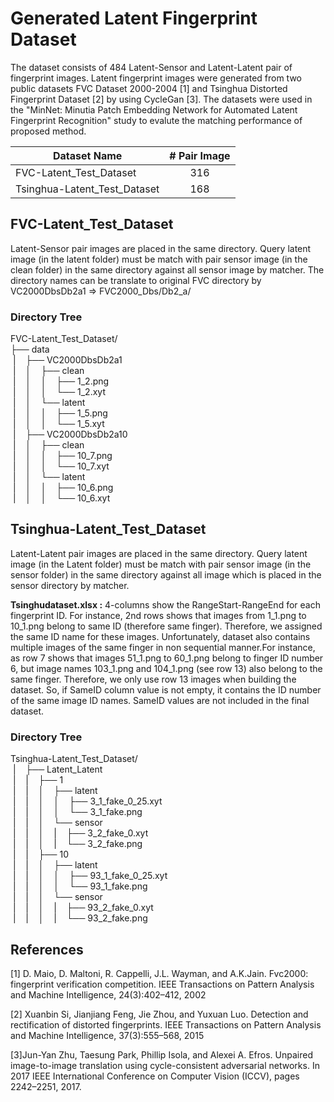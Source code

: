 # Generated Latent Fingerprint Dataset
The dataset consists of 484 Latent-Sensor and Latent-Latent pair of fingerprint images. Latent fingerprint images were generated from  two public datasets FVC Dataset 2000-2004 [1] and Tsinghua Distorted Fingerprint Dataset [2] by using CycleGan [3]. The datasets were used in the "MinNet: Minutia Patch Embedding Network for Automated Latent Fingerprint Recognition" study to evalute the matching performance of proposed method.

| Dataset Name  | # Pair Image  |
| ------------- |:-------------:|
|FVC-Latent_Test_Dataset| 316 |
|Tsinghua-Latent_Test_Dataset| 168|

## FVC-Latent_Test_Dataset
Latent-Sensor pair images are placed in the same directory. Query latent image (in the latent folder) must be match with pair sensor image (in the clean folder) in the same directory against all sensor image by matcher. The directory names can be translate to original FVC directory by VC2000DbsDb2a1 => FVC2000_Dbs/Db2_a/

### Directory Tree 
FVC-Latent_Test_Dataset/ <br />
├── data <br />
&nbsp;|&nbsp;&nbsp;&nbsp;&nbsp;├── VC2000DbsDb2a1   <br />
&nbsp;|&nbsp;&nbsp;&nbsp;&nbsp;│&nbsp;&nbsp;&nbsp;&nbsp;├── clean    <br />
&nbsp;|&nbsp;&nbsp;&nbsp;&nbsp;│&nbsp;&nbsp;&nbsp;&nbsp;│&nbsp;&nbsp;&nbsp;&nbsp;├── 1_2.png   <br /> 
&nbsp;|&nbsp;&nbsp;&nbsp;&nbsp;│&nbsp;&nbsp;&nbsp;&nbsp;│&nbsp;&nbsp;&nbsp;&nbsp;└── 1_2.xyt    <br />
&nbsp;|&nbsp;&nbsp;&nbsp;&nbsp;│&nbsp;&nbsp;&nbsp;&nbsp;└── latent    <br />
&nbsp;|&nbsp;&nbsp;&nbsp;&nbsp;│&nbsp;&nbsp;&nbsp;&nbsp;│&nbsp;&nbsp;&nbsp;&nbsp;├── 1_5.png    <br />
&nbsp;|&nbsp;&nbsp;&nbsp;&nbsp;│&nbsp;&nbsp;&nbsp;&nbsp;│&nbsp;&nbsp;&nbsp;&nbsp;└── 1_5.xyt <br />
&nbsp;|&nbsp;&nbsp;&nbsp;&nbsp;├── VC2000DbsDb2a10 <br />
&nbsp;|&nbsp;&nbsp;&nbsp;&nbsp;│&nbsp;&nbsp;&nbsp;&nbsp;├── clean <br />
&nbsp;|&nbsp;&nbsp;&nbsp;&nbsp;│&nbsp;&nbsp;&nbsp;&nbsp;│&nbsp;&nbsp;&nbsp;&nbsp;├── 10_7.png <br />
&nbsp;|&nbsp;&nbsp;&nbsp;&nbsp;│&nbsp;&nbsp;&nbsp;&nbsp;│&nbsp;&nbsp;&nbsp;&nbsp;└── 10_7.xyt <br />
&nbsp;|&nbsp;&nbsp;&nbsp;&nbsp;│&nbsp;&nbsp;&nbsp;&nbsp;└── latent <br />
&nbsp;|&nbsp;&nbsp;&nbsp;&nbsp;│&nbsp;&nbsp;&nbsp;&nbsp;│&nbsp;&nbsp;&nbsp;&nbsp;├── 10_6.png <br />
&nbsp;|&nbsp;&nbsp;&nbsp;&nbsp;│&nbsp;&nbsp;&nbsp;&nbsp;│&nbsp;&nbsp;&nbsp;&nbsp;└── 10_6.xyt <br />

## Tsinghua-Latent_Test_Dataset
 
Latent-Latent pair images are placed in the same directory. Query latent image (in the Latent folder) must be match with pair sensor image (in the sensor folder) in the same directory against all image which is placed in the sensor directory by matcher.

**Tsinghudataset.xlsx :** 4-columns show the RangeStart-RangeEnd for each fingerprint ID. For instance, 2nd rows shows that images from 1_1.png to 10_1.png belong to same ID (therefore same finger). Therefore, we assigned the same ID name for these images. Unfortunately, dataset also contains multiple images of the same finger in non sequential manner.For instance, as row 7 shows that images 51_1.png to 60_1.png belong to finger ID number 6, but image names 103_1.png and 104_1.png (see row 13) also belong to the same finger. Therefore, we only use row 13 images when building the dataset. So, if SameID column value is not empty, it contains the ID number of the same image ID names. SameID values are not included in the final dataset.


### Directory Tree
Tsinghua-Latent_Test_Dataset/ <br />
&nbsp;|&nbsp;&nbsp;&nbsp;&nbsp;├──  Latent_Latent <br />
&nbsp;|&nbsp;&nbsp;&nbsp;&nbsp;|&nbsp;&nbsp;&nbsp;&nbsp;├── 1 <br />
&nbsp;|&nbsp;&nbsp;&nbsp;&nbsp;|&nbsp;&nbsp;&nbsp;&nbsp;│&nbsp;&nbsp;&nbsp;&nbsp;├── latent <br />
&nbsp;|&nbsp;&nbsp;&nbsp;&nbsp;|&nbsp;&nbsp;&nbsp;&nbsp;│&nbsp;&nbsp;&nbsp;&nbsp;│&nbsp;&nbsp;&nbsp;&nbsp;├── 3_1_fake_0_25.xyt <br />
&nbsp;|&nbsp;&nbsp;&nbsp;&nbsp;|&nbsp;&nbsp;&nbsp;&nbsp;│&nbsp;&nbsp;&nbsp;&nbsp;│&nbsp;&nbsp;&nbsp;&nbsp;└── 3_1_fake.png <br />
&nbsp;|&nbsp;&nbsp;&nbsp;&nbsp;|&nbsp;&nbsp;&nbsp;&nbsp;│&nbsp;&nbsp;&nbsp;&nbsp;└── sensor <br />
&nbsp;|&nbsp;&nbsp;&nbsp;&nbsp;|&nbsp;&nbsp;&nbsp;&nbsp;│&nbsp;&nbsp;&nbsp;&nbsp;|&nbsp;&nbsp;&nbsp;&nbsp;├── 3_2_fake_0.xyt <br />
&nbsp;|&nbsp;&nbsp;&nbsp;&nbsp;|&nbsp;&nbsp;&nbsp;&nbsp;│&nbsp;&nbsp;&nbsp;&nbsp;|&nbsp;&nbsp;&nbsp;&nbsp;└── 3_2_fake.png <br />
&nbsp;|&nbsp;&nbsp;&nbsp;&nbsp;|&nbsp;&nbsp;&nbsp;&nbsp;├── 10 <br />
&nbsp;|&nbsp;&nbsp;&nbsp;&nbsp;|&nbsp;&nbsp;&nbsp;&nbsp;│&nbsp;&nbsp;&nbsp;&nbsp;├── latent <br />
&nbsp;|&nbsp;&nbsp;&nbsp;&nbsp;|&nbsp;&nbsp;&nbsp;&nbsp;│&nbsp;&nbsp;&nbsp;&nbsp;│&nbsp;&nbsp;&nbsp;&nbsp;├── 93_1_fake_0_25.xyt <br />
&nbsp;|&nbsp;&nbsp;&nbsp;&nbsp;|&nbsp;&nbsp;&nbsp;&nbsp;│&nbsp;&nbsp;&nbsp;&nbsp;│&nbsp;&nbsp;&nbsp;&nbsp;└── 93_1_fake.png <br />
&nbsp;|&nbsp;&nbsp;&nbsp;&nbsp;|&nbsp;&nbsp;&nbsp;&nbsp;│&nbsp;&nbsp;&nbsp;&nbsp;└── sensor <br />
&nbsp;|&nbsp;&nbsp;&nbsp;&nbsp;|&nbsp;&nbsp;&nbsp;&nbsp;│&nbsp;&nbsp;&nbsp;&nbsp;|&nbsp;&nbsp;&nbsp;&nbsp;├── 93_2_fake_0.xyt <br />
&nbsp;|&nbsp;&nbsp;&nbsp;&nbsp;|&nbsp;&nbsp;&nbsp;&nbsp;│&nbsp;&nbsp;&nbsp;&nbsp;|&nbsp;&nbsp;&nbsp;&nbsp;└── 93_2_fake.png <br />


## References
[1] D. Maio, D. Maltoni, R. Cappelli, J.L. Wayman, and A.K.Jain. Fvc2000: fingerprint verification competition. IEEE Transactions on Pattern Analysis and Machine Intelligence, 24(3):402–412, 2002


[2] Xuanbin Si, Jianjiang Feng, Jie Zhou, and Yuxuan Luo. Detection and rectification of distorted fingerprints. IEEE Transactions on Pattern Analysis and Machine Intelligence, 37(3):555–568, 2015

[3]Jun-Yan Zhu, Taesung Park, Phillip Isola, and Alexei A. Efros. Unpaired image-to-image translation using cycle-consistent adversarial networks. In 2017 IEEE International Conference on Computer Vision (ICCV), pages 2242–2251, 2017.
